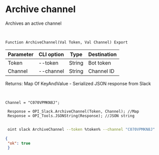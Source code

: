 ﻿---
sidebar_position: 4
---

# Archive channel
 Archives an active channel


<br/>


`Function ArchiveChannel(Val Token, Val Channel) Export`

 | Parameter | CLI option | Type | Destination |
 |-|-|-|-|
 | Token | --token | String | Bot token |
 | Channel | --channel | String | Channel ID |

 
 Returns: Map Of KeyAndValue - Serialized JSON response from Slack

<br/>




```bsl title="Code example"
Channel = "C070VPMKN8J";
 
 Response = OPI_Slack.ArchiveChannel(Token, Channel); //Map
 Response = OPI_Tools.JSONString(Response); //JSON string
```
	


```sh title="CLI command example"
 
 oint slack ArchiveChannel --token %token% --channel "C070VPMKN8J"

```

```json title="Result"
{
 "ok": true
 }
```
